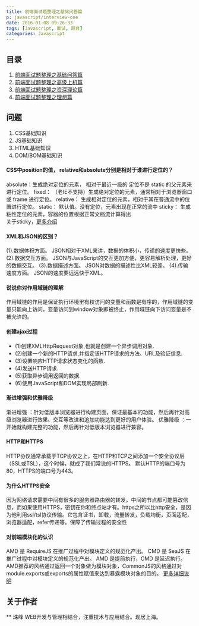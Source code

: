 ```yaml
---
title: 前端面试题整理之基础问答篇
p: javascript/interview-one
date: 2016-01-08 09:26:33
tags: [Javascript, 面试, 题目]
categories: Javascript
---
```


## 目录

1. [前端面试题整理之基础问答篇](/2016/01/08/javascript/interview-one/)
2. [前端面试题整理之高级上机篇](/2017/01/08/javascript/interview-two/)
3. [前端面试题整理之资深理论篇](/2018/01/08/javascript/interview-three/)
4. [前端面试题整理之理想篇](/2018/01/08/javascript/interview-four/)

<!--more-->

## 问题

1. CSS基础知识
2. JS基础知识
3. HTML基础知识
4. DOM/BOM基础知识

#### CSS中position的值， relative和absolute分别是相对于谁进行定位的？
absolute：生成绝对定位的元素， 相对于最近一级的 定位不是 static 的父元素来进行定位。
fixed： （老IE不支持）生成绝对定位的元素，通常相对于浏览器窗口或 frame 进行定位。
relative： 生成相对定位的元素，相对于其在普通流中的位置进行定位。
static： 默认值。没有定位，元素出现在正常的流中
sticky： 生成粘性定位的元素，容器的位置根据正常文档流计算得出  
关于sticky，[更多介绍](/2016/01/01/css/position-sticky/)

#### XML和JSON的区别？
(1).数据体积方面。
    JSON相对于XML来讲，数据的体积小，传递的速度更快些。
(2).数据交互方面。
    JSON与JavaScript的交互更加方便，更容易解析处理，更好的数据交互。
(3).数据描述方面。
    JSON对数据的描述性比XML较差。
(4).传输速度方面。
    JSON的速度要远远快于XML。

#### 说说你对作用域链的理解
作用域链的作用是保证执行环境里有权访问的变量和函数是有序的，作用域链的变量只能向上访问，变量访问到window对象即被终止，作用域链向下访问变量是不被允许的。

#### 创建ajax过程
+ (1)创建XMLHttpRequest对象,也就是创建一个异步调用对象.
+ (2)创建一个新的HTTP请求,并指定该HTTP请求的方法、URL及验证信息.
+ (3)设置响应HTTP请求状态变化的函数.
+ (4)发送HTTP请求.
+ (5)获取异步调用返回的数据.
+ (6)使用JavaScript和DOM实现局部刷新.


#### 渐进增强和优雅降级
渐进增强 ：针对低版本浏览器进行构建页面，保证最基本的功能，然后再针对高级浏览器进行效果、交互等改进和追加功能达到更好的用户体验。
优雅降级 ：一开始就构建完整的功能，然后再针对低版本浏览器进行兼容。


#### HTTP和HTTPS
HTTP协议通常承载于TCP协议之上，在HTTP和TCP之间添加一个安全协议层（SSL或TSL），这个时候，就成了我们常说的HTTPS。
默认HTTP的端口号为80，HTTPS的端口号为443。

#### 为什么HTTPS安全
因为网络请求需要中间有很多的服务器路由器的转发。中间的节点都可能篡改信息，而如果使用HTTPS，密钥在你和终点站才有。https之所以比http安全，是因为他利用ssl/tsl协议传输。它包含证书，卸载，流量转发，负载均衡，页面适配，浏览器适配，refer传递等。保障了传输过程的安全性

#### 对前端模块化的认识 
AMD 是 RequireJS 在推广过程中对模块定义的规范化产出。
CMD 是 SeaJS 在推广过程中对模块定义的规范化产出。
AMD 是提前执行，CMD 是延迟执行。
AMD推荐的风格通过返回一个对象做为模块对象，CommonJS的风格通过对module.exports或exports的属性赋值来达到暴露模块对象的目的。
[更多详细说明](/2015/01/01/javascript/modules-one/)




## 关于作者
** 珠峰
WEB开发与管理相结合，注重技术与应用结合。现居上海。 
